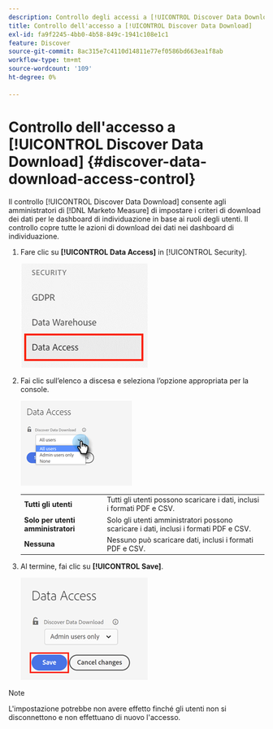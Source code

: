 ```yaml
---
description: Controllo degli accessi a [!UICONTROL Discover Data Download] - Marketo Measure - Documentazione del prodotto
title: Controllo dell'accesso a [!UICONTROL Discover Data Download]
exl-id: fa9f2245-4bb0-4b58-849c-1941c108e1c1
feature: Discover
source-git-commit: 8ac315e7c4110d14811e77ef0586bd663ea1f8ab
workflow-type: tm+mt
source-wordcount: '109'
ht-degree: 0%

---
```


# Controllo dell&#39;accesso a [!UICONTROL Discover Data Download] {#discover-data-download-access-control}

Il controllo [!UICONTROL Discover Data Download] consente agli amministratori di [!DNL Marketo Measure] di impostare i criteri di download dei dati per le dashboard di individuazione in base ai ruoli degli utenti. Il controllo copre tutte le azioni di download dei dati nei dashboard di individuazione.

1. Fare clic su **[!UICONTROL Data Access]** in [!UICONTROL Security].

   ![](assets/discover-data-download-access-control-1.png)

1. Fai clic sull’elenco a discesa e seleziona l’opzione appropriata per la console.

   ![](assets/discover-data-download-access-control-2.png)

   <table>
    <tr>
     <td><strong>Tutti gli utenti</strong></td>
     <td>Tutti gli utenti possono scaricare i dati, inclusi i formati PDF e CSV.</td>
    </tr>
    <tr>
     <td><strong>Solo per utenti amministratori</strong></td>
     <td>Solo gli utenti amministratori possono scaricare i dati, inclusi i formati PDF e CSV.</td>
    </tr>
    <tr>
     <td><strong>Nessuna</strong></td>
     <td>Nessuno può scaricare dati, inclusi i formati PDF e CSV.</td>
    </tr>
   </table>

1. Al termine, fai clic su **[!UICONTROL Save]**.

   ![](assets/discover-data-download-access-control-3.png)

>[!NOTE]
>
>L&#39;impostazione potrebbe non avere effetto finché gli utenti non si disconnettono e non effettuano di nuovo l&#39;accesso.
